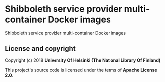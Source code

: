 # Shibboleth service provider multi-container Docker images
Shibboleth service provider multi-container Docker images

## License and copyright

Copyright (c) 2018 **University Of Helsinki (The National Library Of Finland)**

This project's source code is licensed under the terms of  **Apache License 2.0**.
